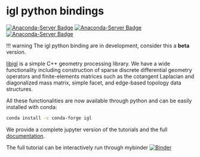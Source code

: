 igl python bindings
===================

[![Anaconda-Server Badge](https://anaconda.org/conda-forge/igl/badges/installer/conda.svg)](https://conda.anaconda.org/conda-forge)
[![Anaconda-Server Badge](https://anaconda.org/conda-forge/igl/badges/downloads.svg)](https://anaconda.org/conda-forge/igl)
[![Anaconda-Server Badge](https://anaconda.org/conda-forge/igl/badges/platforms.svg)](https://anaconda.org/conda-forge/igl)


!!! warning
    The igl python binding are in development, consider this a **beta** version.

[libigl](https://libigl.github.io) is a simple C++ geometry processing library. We have a wide functionality including construction of sparse discrete differential geometry operators and finite-elements matrices such as the cotangent Laplacian and diagonalized mass matrix, simple facet, and edge-based topology data structures.

All these functionalities are now available through python and can be easily installed with conda:
```bash
conda install -c conda-forge igl
```

We provide a complete jupyter version of the tutorials and the full [documentation](igl_docs.md).

The full tutorial can be interactively run through mybinder
[![Binder](https://mybinder.org/badge_logo.svg)](https://mybinder.org/v2/gh/libigl/libigl-python-bindings/master?filepath=tutorial%2Ftutorials.ipynb)
